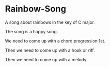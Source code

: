 # Rainbow-Song

A song about rainbows in the key of C major.

The song is a happy song.


We need to come up with a chord progression 1st.

Then we need to come up with a hook or riff.


Then we need to come up with a melody.

